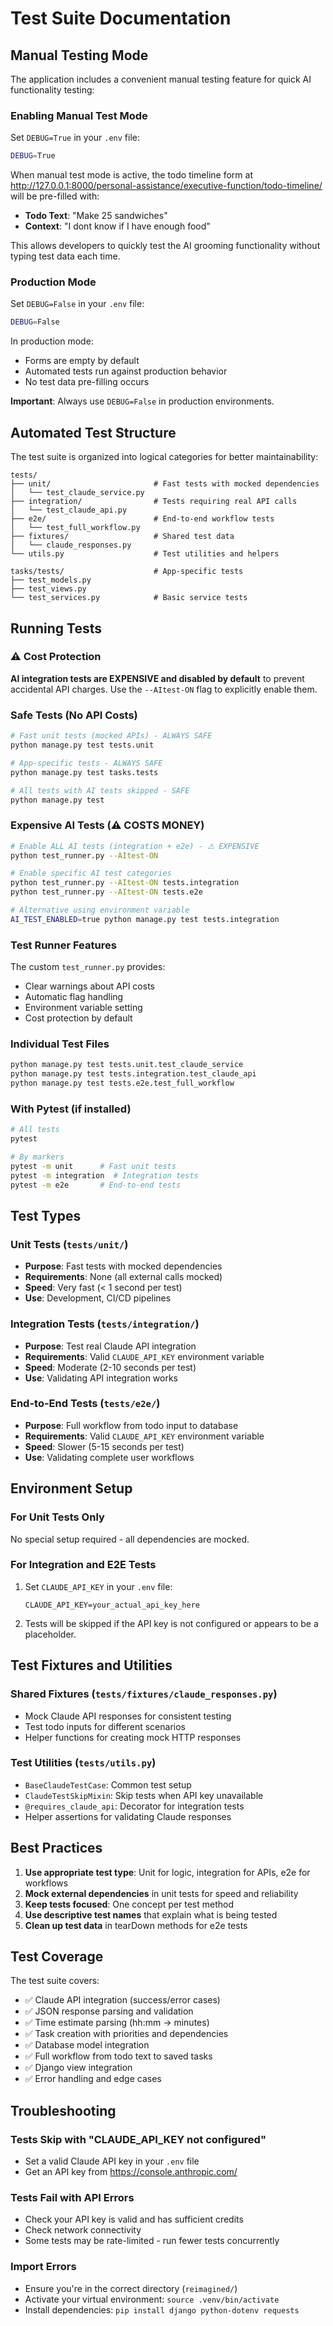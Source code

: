 # Test Suite Documentation

## Manual Testing Mode

The application includes a convenient manual testing feature for quick AI functionality testing:

### Enabling Manual Test Mode
Set `DEBUG=True` in your `.env` file:
```bash
DEBUG=True
```

When manual test mode is active, the todo timeline form at http://127.0.0.1:8000/personal-assistance/executive-function/todo-timeline/ will be pre-filled with:
- **Todo Text**: "Make 25 sandwiches"  
- **Context**: "I dont know if I have enough food"

This allows developers to quickly test the AI grooming functionality without typing test data each time.

### Production Mode
Set `DEBUG=False` in your `.env` file:
```bash
DEBUG=False
```

In production mode:
- Forms are empty by default
- Automated tests run against production behavior  
- No test data pre-filling occurs

**Important**: Always use `DEBUG=False` in production environments.

## Automated Test Structure

The test suite is organized into logical categories for better maintainability:

```
tests/
├── unit/                       # Fast tests with mocked dependencies
│   └── test_claude_service.py
├── integration/                # Tests requiring real API calls  
│   └── test_claude_api.py
├── e2e/                        # End-to-end workflow tests
│   └── test_full_workflow.py
├── fixtures/                   # Shared test data
│   └── claude_responses.py
└── utils.py                    # Test utilities and helpers

tasks/tests/                    # App-specific tests
├── test_models.py
├── test_views.py
└── test_services.py            # Basic service tests
```

## Running Tests

### ⚠️ Cost Protection
**AI integration tests are EXPENSIVE and disabled by default** to prevent accidental API charges. Use the `--AItest-ON` flag to explicitly enable them.

### Safe Tests (No API Costs)
```bash
# Fast unit tests (mocked APIs) - ALWAYS SAFE
python manage.py test tests.unit

# App-specific tests - ALWAYS SAFE  
python manage.py test tasks.tests

# All tests with AI tests skipped - SAFE
python manage.py test
```

### Expensive AI Tests (⚠️ COSTS MONEY)
```bash
# Enable ALL AI tests (integration + e2e) - ⚠️ EXPENSIVE
python test_runner.py --AItest-ON

# Enable specific AI test categories
python test_runner.py --AItest-ON tests.integration  
python test_runner.py --AItest-ON tests.e2e

# Alternative using environment variable
AI_TEST_ENABLED=true python manage.py test tests.integration
```

### Test Runner Features
The custom `test_runner.py` provides:
- Clear warnings about API costs
- Automatic flag handling
- Environment variable setting
- Cost protection by default

### Individual Test Files
```bash
python manage.py test tests.unit.test_claude_service
python manage.py test tests.integration.test_claude_api
python manage.py test tests.e2e.test_full_workflow
```

### With Pytest (if installed)
```bash
# All tests
pytest

# By markers
pytest -m unit      # Fast unit tests
pytest -m integration  # Integration tests
pytest -m e2e       # End-to-end tests
```

## Test Types

### Unit Tests (`tests/unit/`)
- **Purpose**: Fast tests with mocked dependencies
- **Requirements**: None (all external calls mocked)
- **Speed**: Very fast (< 1 second per test)
- **Use**: Development, CI/CD pipelines

### Integration Tests (`tests/integration/`)  
- **Purpose**: Test real Claude API integration
- **Requirements**: Valid `CLAUDE_API_KEY` environment variable
- **Speed**: Moderate (2-10 seconds per test)
- **Use**: Validating API integration works

### End-to-End Tests (`tests/e2e/`)
- **Purpose**: Full workflow from todo input to database
- **Requirements**: Valid `CLAUDE_API_KEY` environment variable
- **Speed**: Slower (5-15 seconds per test)
- **Use**: Validating complete user workflows

## Environment Setup

### For Unit Tests Only
No special setup required - all dependencies are mocked.

### For Integration and E2E Tests
1. Set `CLAUDE_API_KEY` in your `.env` file:
   ```
   CLAUDE_API_KEY=your_actual_api_key_here
   ```

2. Tests will be skipped if the API key is not configured or appears to be a placeholder.

## Test Fixtures and Utilities

### Shared Fixtures (`tests/fixtures/claude_responses.py`)
- Mock Claude API responses for consistent testing
- Test todo inputs for different scenarios
- Helper functions for creating mock HTTP responses

### Test Utilities (`tests/utils.py`)
- `BaseClaudeTestCase`: Common test setup
- `ClaudeTestSkipMixin`: Skip tests when API key unavailable  
- `@requires_claude_api`: Decorator for integration tests
- Helper assertions for validating Claude responses

## Best Practices

1. **Use appropriate test type**: Unit for logic, integration for APIs, e2e for workflows
2. **Mock external dependencies** in unit tests for speed and reliability
3. **Keep tests focused**: One concept per test method
4. **Use descriptive test names** that explain what is being tested
5. **Clean up test data** in tearDown methods for e2e tests

## Test Coverage

The test suite covers:
- ✅ Claude API integration (success/error cases)
- ✅ JSON response parsing and validation
- ✅ Time estimate parsing (hh:mm → minutes)
- ✅ Task creation with priorities and dependencies
- ✅ Database model integration
- ✅ Full workflow from todo text to saved tasks
- ✅ Django view integration
- ✅ Error handling and edge cases

## Troubleshooting

### Tests Skip with "CLAUDE_API_KEY not configured"
- Set a valid Claude API key in your `.env` file
- Get an API key from https://console.anthropic.com/

### Tests Fail with API Errors
- Check your API key is valid and has sufficient credits
- Check network connectivity
- Some tests may be rate-limited - run fewer tests concurrently

### Import Errors
- Ensure you're in the correct directory (`reimagined/`)
- Activate your virtual environment: `source .venv/bin/activate`
- Install dependencies: `pip install django python-dotenv requests`